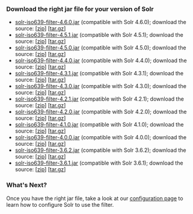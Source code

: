 ### Download the right jar file for your version of Solr

+ [solr-iso639-filter-4.6.0.jar](http://repo1.maven.org/maven2/info/freelibrary/solr-iso639-filter/4.6.0-r20131208/solr-iso639-filter-4.6.0-r20131208.jar)  (compatible with Solr 4.6.0); download the source: \[[zip](https://github.com/ksclarke/solr-iso639-filter/archive/solr-iso639-filter-4.6.0-r20131208.zip)\] \[[tar.gz](https://github.com/ksclarke/solr-iso639-filter/archive/solr-iso639-filter-4.6.0-r20131208.tar.gz)\]
+ [solr-iso639-filter-4.5.1.jar](http://repo1.maven.org/maven2/info/freelibrary/solr-iso639-filter/4.5.1-r20131208/solr-iso639-filter-4.5.1-r20131208.jar)  (compatible with Solr 4.5.1); download the source: \[[zip](https://github.com/ksclarke/solr-iso639-filter/archive/solr-iso639-filter-4.5.1-r20131208.zip)\] \[[tar.gz](https://github.com/ksclarke/solr-iso639-filter/archive/solr-iso639-filter-4.5.1-r20131208.tar.gz)\]
+ [solr-iso639-filter-4.5.0.jar](http://repo1.maven.org/maven2/info/freelibrary/solr-iso639-filter/4.5.0-r20131208/solr-iso639-filter-4.5.0-r20131208.jar)  (compatible with Solr 4.5.0); download the source: \[[zip](https://github.com/ksclarke/solr-iso639-filter/archive/solr-iso639-filter-4.5.0-r20131208.zip)\] \[[tar.gz](https://github.com/ksclarke/solr-iso639-filter/archive/solr-iso639-filter-4.5.0-r20131208.tar.gz)\]
+ [solr-iso639-filter-4.4.0.jar](http://repo1.maven.org/maven2/info/freelibrary/solr-iso639-filter/4.4.0-r20131208/solr-iso639-filter-4.4.0-r20131208.jar)  (compatible with Solr 4.4.0); download the source: \[[zip](https://github.com/ksclarke/solr-iso639-filter/archive/solr-iso639-filter-4.4.0-r20131208.zip)\] \[[tar.gz](https://github.com/ksclarke/solr-iso639-filter/archive/solr-iso639-filter-4.4.0-r20131208.tar.gz)\]
+ [solr-iso639-filter-4.3.1.jar](http://repo1.maven.org/maven2/info/freelibrary/solr-iso639-filter/4.3.1-r20131208/solr-iso639-filter-4.3.1-r20131208.jar)  (compatible with Solr 4.3.1); download the source: \[[zip](https://github.com/ksclarke/solr-iso639-filter/archive/solr-iso639-filter-4.3.1-r20131208.zip)\] \[[tar.gz](https://github.com/ksclarke/solr-iso639-filter/archive/solr-iso639-filter-4.3.1-r20131208.tar.gz)\]
+ [solr-iso639-filter-4.3.0.jar](http://repo1.maven.org/maven2/info/freelibrary/solr-iso639-filter/4.3.0-r20131208/solr-iso639-filter-4.3.0-r20131208.jar)  (compatible with Solr 4.3.0); download the source: \[[zip](https://github.com/ksclarke/solr-iso639-filter/archive/solr-iso639-filter-4.3.0-r20131208.zip)\] \[[tar.gz](https://github.com/ksclarke/solr-iso639-filter/archive/solr-iso639-filter-4.3.0-r20131208.tar.gz)\]
+ [solr-iso639-filter-4.2.1.jar](http://repo1.maven.org/maven2/info/freelibrary/solr-iso639-filter/4.2.1-r20131208/solr-iso639-filter-4.2.1-r20131208.jar)  (compatible with Solr 4.2.1); download the source: \[[zip](https://github.com/ksclarke/solr-iso639-filter/archive/solr-iso639-filter-4.2.1-r20131208.zip)\] \[[tar.gz](https://github.com/ksclarke/solr-iso639-filter/archive/solr-iso639-filter-4.2.1-r20131208.tar.gz)\]
+ [solr-iso639-filter-4.2.0.jar](http://repo1.maven.org/maven2/info/freelibrary/solr-iso639-filter/4.2.0-r20131208/solr-iso639-filter-4.2.0-r20131208.jar)  (compatible with Solr 4.2.0); download the source: \[[zip](https://github.com/ksclarke/solr-iso639-filter/archive/solr-iso639-filter-4.2.0-r20131208.zip)\] \[[tar.gz](https://github.com/ksclarke/solr-iso639-filter/archive/solr-iso639-filter-4.2.0-r20131208.tar.gz)\]
+ [solr-iso639-filter-4.1.0.jar](http://repo1.maven.org/maven2/info/freelibrary/solr-iso639-filter/4.1.0-r20131208/solr-iso639-filter-4.1.0-r20131208.jar)  (compatible with Solr 4.1.0); download the source: \[[zip](https://github.com/ksclarke/solr-iso639-filter/archive/solr-iso639-filter-4.1.0-r20131208.zip)\] \[[tar.gz](https://github.com/ksclarke/solr-iso639-filter/archive/solr-iso639-filter-4.1.0-r20131208.tar.gz)\]
+ [solr-iso639-filter-4.0.0.jar](http://repo1.maven.org/maven2/info/freelibrary/solr-iso639-filter/4.0.0-r20131208/solr-iso639-filter-4.0.0-r20131208.jar)  (compatible with Solr 4.0.0); download the source: \[[zip](https://github.com/ksclarke/solr-iso639-filter/archive/solr-iso639-filter-4.0.0-r20131208.zip)\] \[[tar.gz](https://github.com/ksclarke/solr-iso639-filter/archive/solr-iso639-filter-4.0.0-r20131208.tar.gz)\]
+ [solr-iso639-filter-3.6.2.jar](http://repo1.maven.org/maven2/info/freelibrary/solr-iso639-filter/3.6.2-r20131208/solr-iso639-filter-3.6.2-r20131208.jar)  (compatible with Solr 3.6.2); download the source: \[[zip](https://github.com/ksclarke/solr-iso639-filter/archive/solr-iso639-filter-3.6.2-r20131208.zip)\] \[[tar.gz](https://github.com/ksclarke/solr-iso639-filter/archive/solr-iso639-filter-3.6.2-r20131208.tar.gz)\]
+ [solr-iso639-filter-3.6.1.jar](http://repo1.maven.org/maven2/info/freelibrary/solr-iso639-filter/3.6.1-r20131208/solr-iso639-filter-3.6.1-r20131208.jar)  (compatible with Solr 3.6.1); download the source: \[[zip](https://github.com/ksclarke/solr-iso639-filter/archive/solr-iso639-filter-3.6.1-r20131208.zip)\] \[[tar.gz](https://github.com/ksclarke/solr-iso639-filter/archive/solr-iso639-filter-3.6.1-r20131208.tar.gz)\]

### What's Next?

Once you have the right jar file, take a look at our [configuration page](configure.html "Configure the Solr ISO-69 Filter") to learn how to configure Solr to use the filter.